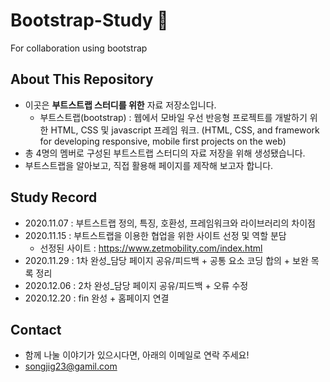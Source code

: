 # Bootstrap-Study 	&#128035;
For collaboration using bootstrap

## About This Repository
- 이곳은 **부트스트랩 스터디를 위한** 자료 저장소입니다.
    - 부트스트랩(bootstrap) : 웹에서 모바일 우선 반응형 프로젝트를 개발하기 위한 HTML, CSS 및 javascript 프레임 워크. (HTML, CSS, and framework for developing responsive, mobile first projects on the web)
- 총 4명의 멤버로 구성된 부트스트랩 스터디의 자료 저장을 위해 생성됐습니다.
- 부트스트랩을 알아보고, 직접 활용해 페이지를 제작해 보고자 합니다.

## Study Record
- 2020.11.07 : 부트스트랩 정의, 특징, 호환성, 프레임워크와 라이브러리의 차이점
- 2020.11.15 : 부트스트랩을 이용한 협업을 위한 사이트 선정 및 역할 분담
    - 선정된 사이트 : https://www.zetmobility.com/index.html
- 2020.11.29 : 1차 완성_담당 페이지 공유/피드백 + 공통 요소 코딩 합의 + 보완 목록 정리
- 2020.12.06 : 2차 완성_담당 페이지 공유/피드백 + 오류 수정
- 2020.12.20 : fin 완성 + 홈페이지 연결

## Contact
- 함께 나눌 이야기가 있으시다면, 아래의 이메일로 연락 주세요!
- songjig23@gamil.com